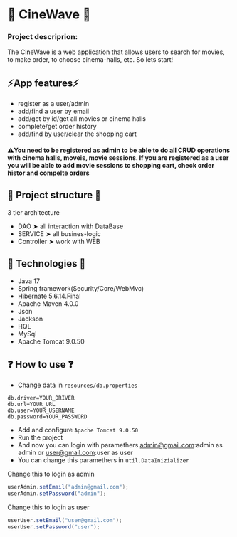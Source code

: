 # :popcorn: CineWave :popcorn:
### Project descriprion:

The CineWave is a web application that allows users to search for movies,
to make order, to choose cinema-halls, etc. So lets start!

## :zap:App features:zap:
- register as a user/admin
- add/find a user by email
- add/get by id/get all movies or cinema halls
- complete/get order history
- add/find by user/clear the shopping cart

#### ⚠️You need to be registered as admin to be able to do all CRUD operations with cinema halls, moveis, movie sessions. If you are registered as a user you will be able to add movie sessions to shopping cart, check order histor and compelte orders

## 📁  Project structure 📁 
3 tier architecture 
- DAO ➤ all interaction with DataBase
- SERVICE ➤ all busines-logic
- Controller ➤ work with WEB


## 🔧 Technologies 🔧
- Java 17
- Spring framework(Security/Core/WebMvc)
- Hibernate 5.6.14.Final
- Apache Maven 4.0.0
- Json
- Jackson
- HQL
- MySql
- Apache Tomcat 9.0.50

## :question: How to use :question:
- Change data in `resources/db.properties`
``` code
db.driver=YOUR_DRIVER
db.url=YOUR_URL
db.user=YOUR_USERNAME
db.password=YOUR_PASSWORD
```
- Add and configure `Apache Tomcat 9.0.50`
- Run the project
- And now you can login with paramethers admin@gmail.com:admin as admin
or user@gmail.com:user as user
- You can change this paramethers in `util.DataInizializer`

Change this to login as admin
```java 
userAdmin.setEmail("admin@gmail.com");
userAdmin.setPassword("admin");
```
Change this to login as user
```java
userUser.setEmail("user@gmail.com");
userUser.setPassword("user");
```
